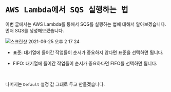 # `AWS Lambda에서 SQS 실행하는 법`

이번 글에서는 AWS Lambda를 통해서 SQS를 실행하는 법에 대해서 알아보겠습니다. 먼저 SQS를 생성해보겠습니다. 

![스크린샷 2021-06-25 오후 2 17 24](https://user-images.githubusercontent.com/45676906/123373350-397f1900-d5c0-11eb-944e-beb42b147a44.png)

- 표준: 대기열에 들어간 작업들이 순서가 중요하지 않다면 표준을 선택하면 됩니다. 

- FIFO: 대기열에 들어간 작업들이 순서가 중요하다면 FIFO를 선택하면 됩니다. 

<br>

나머지는 `Default` 설정 값 그대로 두고 만들겠습니다. 

<br>



<br>

